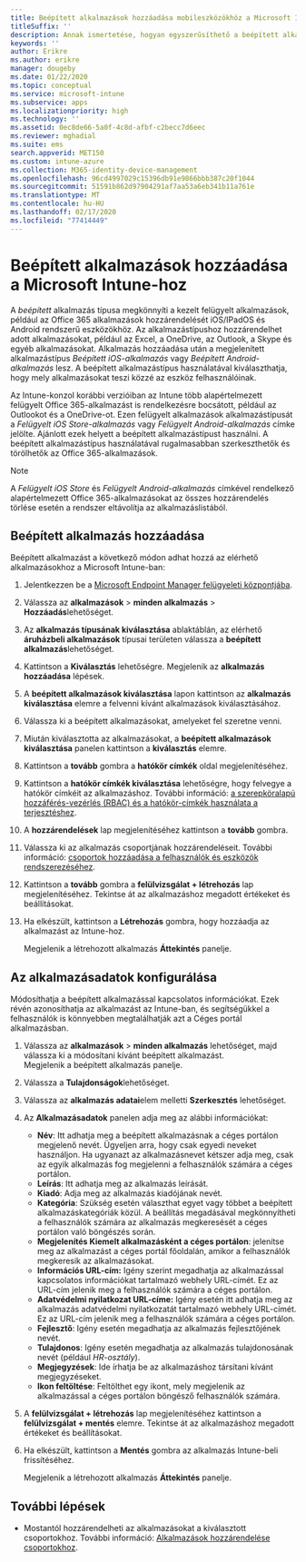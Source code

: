 ```yaml
---
title: Beépített alkalmazások hozzáadása mobileszközökhöz a Microsoft Intune-nal
titleSuffix: ''
description: Annak ismertetése, hogyan egyszerűsíthető a beépített alkalmazások mobileszközökre való telepítése az Intune használatával.
keywords: ''
author: Erikre
ms.author: erikre
manager: dougeby
ms.date: 01/22/2020
ms.topic: conceptual
ms.service: microsoft-intune
ms.subservice: apps
ms.localizationpriority: high
ms.technology: ''
ms.assetid: 0ec8de66-5a0f-4c8d-afbf-c2becc7d6eec
ms.reviewer: mghadial
ms.suite: ems
search.appverid: MET150
ms.custom: intune-azure
ms.collection: M365-identity-device-management
ms.openlocfilehash: 96cd4997029c15396db91e9866bbb387c20f1044
ms.sourcegitcommit: 51591b862d97904291af7aa53a6eb341b11a761e
ms.translationtype: MT
ms.contentlocale: hu-HU
ms.lasthandoff: 02/17/2020
ms.locfileid: "77414449"
---
```

# <a name="add-built-in-apps-to-microsoft-intune"></a>Beépített alkalmazások hozzáadása a Microsoft Intune-hoz

A *beépített* alkalmazás típusa megkönnyíti a kezelt felügyelt alkalmazások, például az Office 365 alkalmazások hozzárendelését iOS/IPadOS és Android rendszerű eszközökhöz. Az alkalmazástípushoz hozzárendelhet adott alkalmazásokat, például az Excel, a OneDrive, az Outlook, a Skype és egyéb alkalmazásokat. Alkalmazás hozzáadása után a megjelenített alkalmazástípus *Beépített iOS-alkalmazás* vagy *Beépített Android-alkalmazás* lesz. A beépített alkalmazástípus használatával kiválaszthatja, hogy mely alkalmazásokat teszi közzé az eszköz felhasználóinak.

Az Intune-konzol korábbi verzióiban az Intune több alapértelmezett felügyelt Office 365-alkalmazást is rendelkezésre bocsátott, például az Outlookot és a OneDrive-ot. Ezen felügyelt alkalmazások alkalmazástípusát a *Felügyelt iOS Store-alkalmazás* vagy *Felügyelt Android-alkalmazás* címke jelölte. Ajánlott ezek helyett a beépített alkalmazástípust használni. A beépített alkalmazástípus használatával rugalmasabban szerkeszthetők és törölhetők az Office 365-alkalmazások.

>[!NOTE]
>A *Felügyelt iOS Store* és *Felügyelt Android-alkalmazás* címkével rendelkező alapértelmezett Office 365-alkalmazásokat az összes hozzárendelés törlése esetén a rendszer eltávolítja az alkalmazáslistából.

## <a name="add-a-built-in-app"></a>Beépített alkalmazás hozzáadása

Beépített alkalmazást a következő módon adhat hozzá az elérhető alkalmazásokhoz a Microsoft Intune-ban:
1. Jelentkezzen be a [Microsoft Endpoint Manager felügyeleti központjába](https://go.microsoft.com/fwlink/?linkid=2109431).
2. Válassza az **alkalmazások** > **minden alkalmazás** > **Hozzáadás**lehetőséget.
3. Az **alkalmazás típusának kiválasztása** ablaktáblán, az elérhető **áruházbeli alkalmazások** típusai területen válassza a **beépített alkalmazás**lehetőséget.
4. Kattintson a **Kiválasztás** lehetőségre. Megjelenik az **alkalmazás hozzáadása** lépések.
5. A **beépített alkalmazások kiválasztása** lapon kattintson az **alkalmazás kiválasztása** elemre a felvenni kívánt alkalmazások kiválasztásához.
6. Válassza ki a beépített alkalmazásokat, amelyeket fel szeretne venni. 
7. Miután kiválasztotta az alkalmazásokat, a **beépített alkalmazások kiválasztása** panelen kattintson a **kiválasztás** elemre.
8. Kattintson a **tovább** gombra a **hatókör címkék** oldal megjelenítéséhez.
9. Kattintson a **hatókör címkék kiválasztása** lehetőségre, hogy felvegye a hatókör címkéit az alkalmazáshoz. További információ: [a szerepköralapú hozzáférés-vezérlés (RBAC) és a hatókör-címkék használata a terjesztéshez](~/fundamentals/scope-tags.md).
10. A **hozzárendelések** lap megjelenítéséhez kattintson a **tovább** gombra.
11. Válassza ki az alkalmazás csoportjának hozzárendeléseit. További információ: [csoportok hozzáadása a felhasználók és eszközök rendszerezéséhez](~/fundamentals/groups-add.md). 
12. Kattintson a **tovább** gombra a **felülvizsgálat + létrehozás** lap megjelenítéséhez. Tekintse át az alkalmazáshoz megadott értékeket és beállításokat.
13. Ha elkészült, kattintson a **Létrehozás** gombra, hogy hozzáadja az alkalmazást az Intune-hoz.

    Megjelenik a létrehozott alkalmazás **Áttekintés** panelje.

## <a name="configure-app-information"></a>Az alkalmazásadatok konfigurálása

Módosíthatja a beépített alkalmazással kapcsolatos információkat. Ezek révén azonosíthatja az alkalmazást az Intune-ban, és segítségükkel a felhasználók is könnyebben megtalálhatják azt a Céges portál alkalmazásban.
1. Válassza az **alkalmazások** > **minden alkalmazás** lehetőséget, majd válassza ki a módosítani kívánt beépített alkalmazást.  
   Megjelenik a beépített alkalmazás panelje.
2. Válassza a **Tulajdonságok**lehetőséget.
3. Válassza az **alkalmazás adatai**elem melletti **Szerkesztés** lehetőséget.
4. Az **Alkalmazásadatok** panelen adja meg az alábbi információkat:
    - **Név**: Itt adhatja meg a beépített alkalmazásnak a céges portálon megjelenő nevét. Ügyeljen arra, hogy csak egyedi neveket használjon. Ha ugyanazt az alkalmazásnevet kétszer adja meg, csak az egyik alkalmazás fog megjelenni a felhasználók számára a céges portálon.
    - **Leírás**: Itt adhatja meg az alkalmazás leírását. 
    - **Kiadó**: Adja meg az alkalmazás kiadójának nevét.
    - **Kategória**: Szükség esetén választhat egyet vagy többet a beépített alkalmazáskategóriák közül. A beállítás megadásával megkönnyítheti a felhasználók számára az alkalmazás megkeresését a céges portálon való böngészés során.
    - **Megjelenítés Kiemelt alkalmazásként a céges portálon**: jelenítse meg az alkalmazást a céges portál főoldalán, amikor a felhasználók megkeresik az alkalmazásokat.
    - **Információs URL-cím:** Igény szerint megadhatja az alkalmazással kapcsolatos információkat tartalmazó webhely URL-címét. Ez az URL-cím jelenik meg a felhasználók számára a céges portálon.
    - **Adatvédelmi nyilatkozat URL-címe:** Igény esetén itt adhatja meg az alkalmazás adatvédelmi nyilatkozatát tartalmazó webhely URL-címét. Ez az URL-cím jelenik meg a felhasználók számára a céges portálon.
    - **Fejlesztő**: Igény esetén megadhatja az alkalmazás fejlesztőjének nevét.
    - **Tulajdonos**: Igény esetén megadhatja az alkalmazás tulajdonosának nevét (például *HR-osztály*).
    - **Megjegyzések**: Ide írhatja be az alkalmazáshoz társítani kívánt megjegyzéseket.
    - **Ikon feltöltése**: Feltölthet egy ikont, mely megjelenik az alkalmazással a céges portálon böngésző felhasználók számára.
5. A **felülvizsgálat + létrehozás** lap megjelenítéséhez kattintson a **felülvizsgálat + mentés** elemre. Tekintse át az alkalmazáshoz megadott értékeket és beállításokat.
13. Ha elkészült, kattintson a **Mentés** gombra az alkalmazás Intune-beli frissítéséhez.

    Megjelenik a létrehozott alkalmazás **Áttekintés** panelje.

## <a name="next-steps"></a>További lépések

- Mostantól hozzárendelheti az alkalmazásokat a kiválasztott csoportokhoz. További információ: [Alkalmazások hozzárendelése csoportokhoz](apps-deploy.md).
